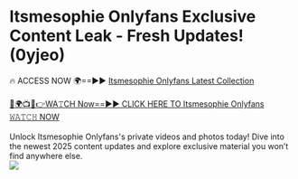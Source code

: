 # Itsmesophie Onlyfans Exclusive Content Leak - Fresh Updates! (0yjeo)

🔥 ACCESS NOW 🌍==►► <a href="https://tinyurl.com/kvy9nzfs" rel="nofollow">Itsmesophie Onlyfans Latest Collection</a>
<br><br>
[🔴🌍📺📱👉WA𝚃CH Now==►► CLICK HERE TO Itsmesophie Onlyfans 𝚆𝙰𝚃𝙲𝙷 NOW](https://tinyurl.com/kvy9nzfs)
<br><br>
Unlock Itsmesophie Onlyfans's private videos and photos today! Dive into the newest 2025 content updates and explore exclusive material you won’t find anywhere else.
<br>
<a href="https://tinyurl.com/kvy9nzfs" rel="nofollow" data-target="animated-image.originalLink"><img src="https://camo.githubusercontent.com/8a4f000d20f83aca3bf7ec5f350d767afa0574a8a352519fd8cfa583a6f93a33/68747470733a2f2f692e696d6775722e636f6d2f644a486b345a712e676966" data-canonical-src="https://i.imgur.com/dJHk4Zq.gif" style="max-width: 100%; display: inline-block;" data-target="animated-image.originalImage"></a>
<br>
